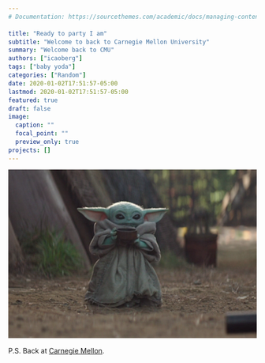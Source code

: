 ```yaml
---
# Documentation: https://sourcethemes.com/academic/docs/managing-content/

title: "Ready to party I am"
subtitle: "Welcome to back to Carnegie Mellon University"
summary: "Welcome back to CMU"
authors: ["icaoberg"]
tags: ["baby yoda"]
categories: ["Random"]
date: 2020-01-02T17:51:57-05:00
lastmod: 2020-01-02T17:51:57-05:00
featured: true
draft: false
image:
  caption: ""
  focal_point: ""
  preview_only: true
projects: []
---
```


![Baby Yoda](./yoda.jpg)

P.S. Back at [Carnegie Mellon](http://www.cmu.edu).
